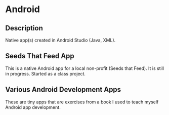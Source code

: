 # Android

## Description

Native app(s) created in Android Studio (Java, XML).

## Seeds That Feed App

This is a native Android app for a local non-profit (Seeds that Feed). It is still in progress. Started as a class project.

## Various Android Development Apps

These are tiny apps that are exercises from a book I used to teach myself Android app development.
